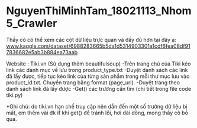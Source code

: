 # NguyenThiMinhTam_18021113_Nhom5_Crawler
Thầy cô có thể xem các cột dữ liệu trực quan và đầy đủ hơn tại đây ạ:
www.kaggle.com/dataset/6988283665b5da1d5314903301a1cdf6fea08df917836682e5ab3b884ea73aab

Website : Tiki.vn
(Sử dụng thêm beautifulsoup)
-Trên trang chủ của Tiki kéo link các danh mục về lưu trong product_type.txt
-Duyệt danh sách các link đã lấy được, tiếp tục kéo link của từng sản phẩm trong mỗi thư mục lưu vào product_id.txt. Chuyển trang bằng format (page_url).
-Duyệt trang theo danh sách link đã lấy được
-Get() các trường cần tìm (chi tiết trong file code tiki.py)

*Ghi chú: do tiki.vn hạn chế truy cập nên dẫn đến một số trường dữ liệu bị mất, em thêm vài đk if khi get() để tránh lỗi, hơi dài dòng, mong thầy cô bỏ qua.
